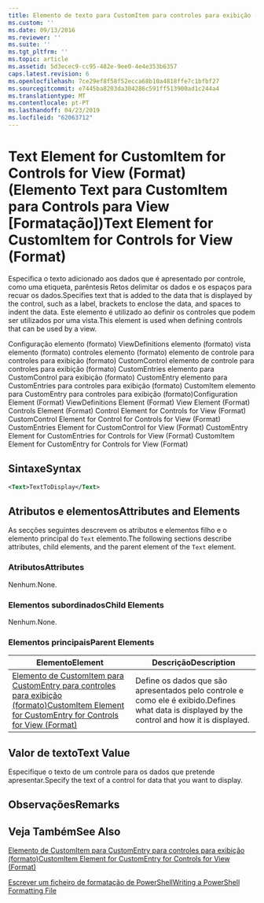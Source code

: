 ```yaml
---
title: Elemento de texto para CustomItem para controles para exibição (formato) | Documentos da Microsoft
ms.custom: ''
ms.date: 09/13/2016
ms.reviewer: ''
ms.suite: ''
ms.tgt_pltfrm: ''
ms.topic: article
ms.assetid: 5d3ecec9-cc95-482e-9ee0-4e4e353b6357
caps.latest.revision: 6
ms.openlocfilehash: 7ce29ef8f58f52ecca68b10a4818ffe7c1bfbf27
ms.sourcegitcommit: e7445ba8203da304286c591ff513900ad1c244a4
ms.translationtype: MT
ms.contentlocale: pt-PT
ms.lasthandoff: 04/23/2019
ms.locfileid: "62063712"
---
```

# <a name="text-element-for-customitem-for-controls-for-view-format"></a><span data-ttu-id="5566b-102">Text Element for CustomItem for Controls for View (Format) (Elemento Text para CustomItem para Controls para View [Formatação])</span><span class="sxs-lookup"><span data-stu-id="5566b-102">Text Element for CustomItem for Controls for View (Format)</span></span>

<span data-ttu-id="5566b-103">Especifica o texto adicionado aos dados que é apresentado por controle, como uma etiqueta, parêntesis Retos delimitar os dados e os espaços para recuar os dados.</span><span class="sxs-lookup"><span data-stu-id="5566b-103">Specifies text that is added to the data that is displayed by the control, such as a label, brackets to enclose the data, and spaces to indent the data.</span></span> <span data-ttu-id="5566b-104">Este elemento é utilizado ao definir os controles que podem ser utilizados por uma vista.</span><span class="sxs-lookup"><span data-stu-id="5566b-104">This element is used when defining controls that can be used by a view.</span></span>

<span data-ttu-id="5566b-105">Configuração elemento (formato) ViewDefinitions elemento (formato) vista elemento (formato) controles elemento (formato) elemento de controle para controles para exibição (formato) CustomControl elemento de controle para controles para exibição (formato) CustomEntries elemento para CustomControl para exibição (formato) CustomEntry elemento para CustomEntries para controles para exibição (formato) CustomItem elemento para CustomEntry para controles para exibição (formato)</span><span class="sxs-lookup"><span data-stu-id="5566b-105">Configuration Element (Format) ViewDefinitions Element (Format) View Element (Format) Controls Element (Format) Control Element for Controls for View (Format) CustomControl Element for Control for Controls for View (Format) CustomEntries Element for CustomControl for View (Format) CustomEntry Element for CustomEntries for Controls for View (Format) CustomItem Element for CustomEntry for Controls for View (Format)</span></span>

## <a name="syntax"></a><span data-ttu-id="5566b-106">Sintaxe</span><span class="sxs-lookup"><span data-stu-id="5566b-106">Syntax</span></span>

```xml
<Text>TextToDisplay</Text>
```

## <a name="attributes-and-elements"></a><span data-ttu-id="5566b-107">Atributos e elementos</span><span class="sxs-lookup"><span data-stu-id="5566b-107">Attributes and Elements</span></span>

<span data-ttu-id="5566b-108">As secções seguintes descrevem os atributos e elementos filho e o elemento principal do `Text` elemento.</span><span class="sxs-lookup"><span data-stu-id="5566b-108">The following sections describe attributes, child elements, and the parent element of the `Text` element.</span></span>

### <a name="attributes"></a><span data-ttu-id="5566b-109">Atributos</span><span class="sxs-lookup"><span data-stu-id="5566b-109">Attributes</span></span>

<span data-ttu-id="5566b-110">Nenhum.</span><span class="sxs-lookup"><span data-stu-id="5566b-110">None.</span></span>

### <a name="child-elements"></a><span data-ttu-id="5566b-111">Elementos subordinados</span><span class="sxs-lookup"><span data-stu-id="5566b-111">Child Elements</span></span>

<span data-ttu-id="5566b-112">Nenhum.</span><span class="sxs-lookup"><span data-stu-id="5566b-112">None.</span></span>

### <a name="parent-elements"></a><span data-ttu-id="5566b-113">Elementos principais</span><span class="sxs-lookup"><span data-stu-id="5566b-113">Parent Elements</span></span>

|<span data-ttu-id="5566b-114">Elemento</span><span class="sxs-lookup"><span data-stu-id="5566b-114">Element</span></span>|<span data-ttu-id="5566b-115">Descrição</span><span class="sxs-lookup"><span data-stu-id="5566b-115">Description</span></span>|
|-------------|-----------------|
|[<span data-ttu-id="5566b-116">Elemento de CustomItem para CustomEntry para controles para exibição (formato)</span><span class="sxs-lookup"><span data-stu-id="5566b-116">CustomItem Element for CustomEntry for Controls for View (Format)</span></span>](./customitem-element-for-customentry-for-controls-for-view-format.md)|<span data-ttu-id="5566b-117">Define os dados que são apresentados pelo controle e como ele é exibido.</span><span class="sxs-lookup"><span data-stu-id="5566b-117">Defines what data is displayed by the control and how it is displayed.</span></span>|

## <a name="text-value"></a><span data-ttu-id="5566b-118">Valor de texto</span><span class="sxs-lookup"><span data-stu-id="5566b-118">Text Value</span></span>

<span data-ttu-id="5566b-119">Especifique o texto de um controle para os dados que pretende apresentar.</span><span class="sxs-lookup"><span data-stu-id="5566b-119">Specify the text of a control for data that you want to display.</span></span>

## <a name="remarks"></a><span data-ttu-id="5566b-120">Observações</span><span class="sxs-lookup"><span data-stu-id="5566b-120">Remarks</span></span>

## <a name="see-also"></a><span data-ttu-id="5566b-121">Veja Também</span><span class="sxs-lookup"><span data-stu-id="5566b-121">See Also</span></span>

[<span data-ttu-id="5566b-122">Elemento de CustomItem para CustomEntry para controles para exibição (formato)</span><span class="sxs-lookup"><span data-stu-id="5566b-122">CustomItem Element for CustomEntry for Controls for View (Format)</span></span>](./customitem-element-for-customentry-for-controls-for-view-format.md)

[<span data-ttu-id="5566b-123">Escrever um ficheiro de formatação de PowerShell</span><span class="sxs-lookup"><span data-stu-id="5566b-123">Writing a PowerShell Formatting File</span></span>](./writing-a-powershell-formatting-file.md)
